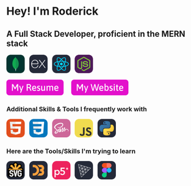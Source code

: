 # Hey! I'm Roderick

## A Full Stack Developer, proficient in the **MERN** stack
<p> 
<img src="./Icons/mongodb.svg" width="48"> &nbsp; 
<img src="./Icons/express.svg" width="48"> &nbsp; 
<img src="./Icons/react.svg" width="48"> &nbsp; 
<img src="./Icons/node.svg" width="48"> &nbsp; 
</p>

<p> 
<a href="https://roderick0411.github.io/Roderick%20Full%20Stack%20Dev.pdf"><img src="./Icons/resume-button.svg" width="150"></a> &nbsp; &nbsp; 
<a href="https://roderick0411.github.io/"><img src="./Icons/portfolio-button.svg" width="150"></a> &nbsp; 
</p>

### Additional Skills & Tools I frequently work with

<p>
<img src="./Icons/html.svg" width="48"> &nbsp; 
<img src="./Icons/css.svg" width="48"> &nbsp; 
<img src="./Icons/sass.svg" width="48"> &nbsp;
<img src="./Icons/javascript.svg" width="48"> &nbsp;  
<img src="./Icons/python.svg" width="48">
</p>

### Here are the Tools/Skills I'm trying to learn

<p>
<img src="./Icons/svg.svg" width="48"> &nbsp; 
<img src="./Icons/d3.svg" width="48">  &nbsp; 
<img src="./Icons/p5.svg" width="48">  &nbsp; 
<img src="./Icons/threejs.svg" width="48">  &nbsp; 
<img src="./Icons/figma.svg" width="48">  &nbsp; 
</p>


